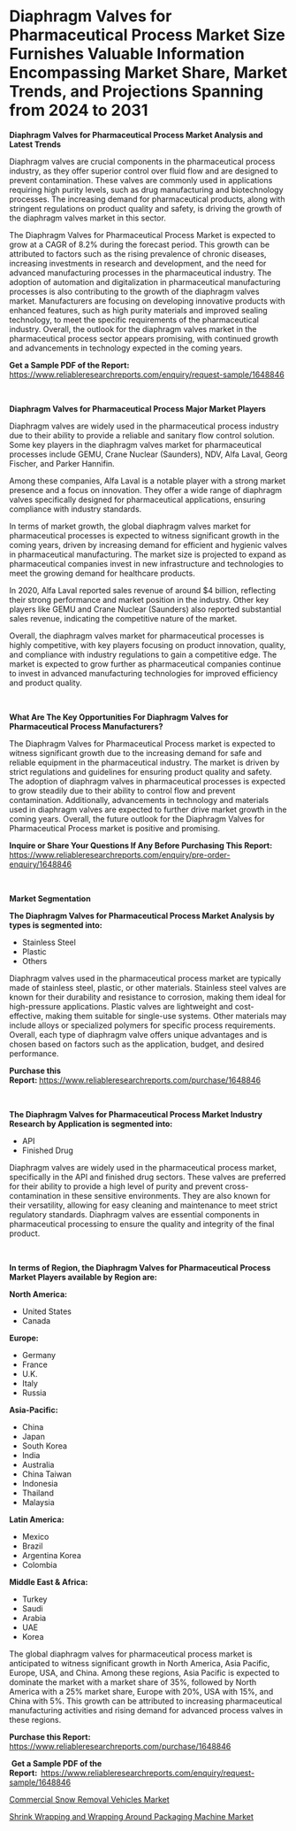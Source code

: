 <p><h1>Diaphragm Valves for Pharmaceutical Process Market Size Furnishes Valuable Information Encompassing Market Share, Market Trends, and Projections Spanning from 2024 to 2031</h1></p><p><strong>Diaphragm Valves for Pharmaceutical Process Market Analysis and Latest Trends</strong></p>
<p><p>Diaphragm valves are crucial components in the pharmaceutical process industry, as they offer superior control over fluid flow and are designed to prevent contamination. These valves are commonly used in applications requiring high purity levels, such as drug manufacturing and biotechnology processes. The increasing demand for pharmaceutical products, along with stringent regulations on product quality and safety, is driving the growth of the diaphragm valves market in this sector.</p><p>The Diaphragm Valves for Pharmaceutical Process Market is expected to grow at a CAGR of 8.2% during the forecast period. This growth can be attributed to factors such as the rising prevalence of chronic diseases, increasing investments in research and development, and the need for advanced manufacturing processes in the pharmaceutical industry. The adoption of automation and digitalization in pharmaceutical manufacturing processes is also contributing to the growth of the diaphragm valves market. Manufacturers are focusing on developing innovative products with enhanced features, such as high purity materials and improved sealing technology, to meet the specific requirements of the pharmaceutical industry. Overall, the outlook for the diaphragm valves market in the pharmaceutical process sector appears promising, with continued growth and advancements in technology expected in the coming years.</p></p>
<p><strong>Get a Sample PDF of the Report:&nbsp;</strong> <a href="https://www.reliableresearchreports.com/enquiry/request-sample/1648846">https://www.reliableresearchreports.com/enquiry/request-sample/1648846</a></p>
<p>&nbsp;</p>
<p><strong>Diaphragm Valves for Pharmaceutical Process Major Market Players</strong></p>
<p><p>Diaphragm valves are widely used in the pharmaceutical process industry due to their ability to provide a reliable and sanitary flow control solution. Some key players in the diaphragm valves market for pharmaceutical processes include GEMU, Crane Nuclear (Saunders), NDV, Alfa Laval, Georg Fischer, and Parker Hannifin.</p><p>Among these companies, Alfa Laval is a notable player with a strong market presence and a focus on innovation. They offer a wide range of diaphragm valves specifically designed for pharmaceutical applications, ensuring compliance with industry standards.</p><p>In terms of market growth, the global diaphragm valves market for pharmaceutical processes is expected to witness significant growth in the coming years, driven by increasing demand for efficient and hygienic valves in pharmaceutical manufacturing. The market size is projected to expand as pharmaceutical companies invest in new infrastructure and technologies to meet the growing demand for healthcare products.</p><p>In 2020, Alfa Laval reported sales revenue of around $4 billion, reflecting their strong performance and market position in the industry. Other key players like GEMU and Crane Nuclear (Saunders) also reported substantial sales revenue, indicating the competitive nature of the market.</p><p>Overall, the diaphragm valves market for pharmaceutical processes is highly competitive, with key players focusing on product innovation, quality, and compliance with industry regulations to gain a competitive edge. The market is expected to grow further as pharmaceutical companies continue to invest in advanced manufacturing technologies for improved efficiency and product quality.</p></p>
<p>&nbsp;</p>
<p><strong>What Are The Key Opportunities For Diaphragm Valves for Pharmaceutical Process Manufacturers?</strong></p>
<p><p>The Diaphragm Valves for Pharmaceutical Process market is expected to witness significant growth due to the increasing demand for safe and reliable equipment in the pharmaceutical industry. The market is driven by strict regulations and guidelines for ensuring product quality and safety. The adoption of diaphragm valves in pharmaceutical processes is expected to grow steadily due to their ability to control flow and prevent contamination. Additionally, advancements in technology and materials used in diaphragm valves are expected to further drive market growth in the coming years. Overall, the future outlook for the Diaphragm Valves for Pharmaceutical Process market is positive and promising.</p></p>
<p><strong>Inquire or Share Your Questions If Any Before Purchasing This Report:</strong> <a href="https://www.reliableresearchreports.com/enquiry/pre-order-enquiry/1648846">https://www.reliableresearchreports.com/enquiry/pre-order-enquiry/1648846</a></p>
<p>&nbsp;</p>
<p><strong>Market Segmentation</strong></p>
<p><strong>The Diaphragm Valves for Pharmaceutical Process Market Analysis by types is segmented into:</strong></p>
<p><ul><li>Stainless Steel</li><li>Plastic</li><li>Others</li></ul></p>
<p><p>Diaphragm valves used in the pharmaceutical process market are typically made of stainless steel, plastic, or other materials. Stainless steel valves are known for their durability and resistance to corrosion, making them ideal for high-pressure applications. Plastic valves are lightweight and cost-effective, making them suitable for single-use systems. Other materials may include alloys or specialized polymers for specific process requirements. Overall, each type of diaphragm valve offers unique advantages and is chosen based on factors such as the application, budget, and desired performance.</p></p>
<p><strong>Purchase this Report:&nbsp;</strong><a href="https://www.reliableresearchreports.com/purchase/1648846">https://www.reliableresearchreports.com/purchase/1648846</a></p>
<p>&nbsp;</p>
<p><strong>The Diaphragm Valves for Pharmaceutical Process Market Industry Research by Application is segmented into:</strong></p>
<p><ul><li>API</li><li>Finished Drug</li></ul></p>
<p><p>Diaphragm valves are widely used in the pharmaceutical process market, specifically in the API and finished drug sectors. These valves are preferred for their ability to provide a high level of purity and prevent cross-contamination in these sensitive environments. They are also known for their versatility, allowing for easy cleaning and maintenance to meet strict regulatory standards. Diaphragm valves are essential components in pharmaceutical processing to ensure the quality and integrity of the final product.</p></p>
<p>&nbsp;</p>
<p><strong>In terms of Region, the Diaphragm Valves for Pharmaceutical Process Market Players available by Region are:</strong></p>
<p>
    <p> <strong> North America: </strong>
        <ul>
            <li>United States</li>
            <li>Canada</li>
        </ul>
        </p> 
    <p> <strong> Europe: </strong>
        <ul>
            <li>Germany</li>
            <li>France</li>
            <li>U.K.</li>
            <li>Italy</li>
            <li>Russia</li>
        </ul>
        </p> 
    <p> <strong> Asia-Pacific: </strong>
        <ul>
            <li>China</li>
            <li>Japan</li>
            <li>South Korea</li>
            <li>India</li>
            <li>Australia</li>
            <li>China Taiwan</li>
            <li>Indonesia</li>
            <li>Thailand</li>
            <li>Malaysia</li>
        </ul>
        </p> 
    <p> <strong> Latin America: </strong>
        <ul>
            <li>Mexico</li>
            <li>Brazil</li>
            <li>Argentina Korea</li>
            <li>Colombia</li>
        </ul>
        </p> 
    <p> <strong> Middle East & Africa: </strong>
        <ul>
            <li>Turkey</li>
            <li>Saudi</li>
            <li>Arabia</li>
            <li>UAE</li>
            <li>Korea</li>
        </ul>
    </p>
    </p>
<p><p>The global diaphragm valves for pharmaceutical process market is anticipated to witness significant growth in North America, Asia Pacific, Europe, USA, and China. Among these regions, Asia Pacific is expected to dominate the market with a market share of 35%, followed by North America with a 25% market share, Europe with 20%, USA with 15%, and China with 5%. This growth can be attributed to increasing pharmaceutical manufacturing activities and rising demand for advanced process valves in these regions.</p></p>
<p><strong>Purchase this Report: </strong><a href="https://www.reliableresearchreports.com/purchase/1648846">https://www.reliableresearchreports.com/purchase/1648846</a></p>
<p>&nbsp;<strong>Get a Sample PDF of the Report:&nbsp;&nbsp;</strong><a href="https://www.reliableresearchreports.com/enquiry/request-sample/1648846">https://www.reliableresearchreports.com/enquiry/request-sample/1648846</a></p>
<p><strong></strong></p>
<p><p><a href="https://github.com/gamblestampleyjenny50m5sl6/Market-Research-Report-List-1/blob/main/commercial-snow-removal-vehicles-market.md">Commercial Snow Removal Vehicles Market</a></p><p><a href="https://github.com/nicholepatriciadoylenwnrjr0/Market-Research-Report-List-1/blob/main/shrink-wrapping-and-wrapping-around-packaging-machine-market.md">Shrink Wrapping and Wrapping Around Packaging Machine Market</a></p></p>